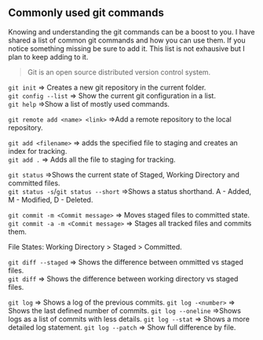 
## Commonly used git commands

Knowing and understanding the git commands can be a boost to you. I have shared a list of common git commands and how you can use them. If you notice something missing be sure to add it. This list is not exhausive but I plan to keep adding to it. 

> Git is an open source distributed version control system.

`git init` => Creates a new git repository in the current folder.   
`git config --list` => Show the current git configuration in a list.  
`git help` =>Show a list of mostly used commands.   

`git remote add <name> <link>` =>Add a remote repository to the local repository.

`git add <filename>` => adds the specified file to staging and creates an index for tracking.   
`git add .` => Adds all the file to staging for tracking.

`git status` =>Shows the current state of Staged, Working Directory and committed files.   
`git status -s`/`git status --short` =>Shows a status shorthand. A - Added, M - Modified, D - Deleted. 

`git commit -m <Commit message>` => Moves staged files to committed state.   
`git commit -a -m <Commit message>` => Stages all tracked files and commits them.    

File States: Working Directory > Staged > Committed.

`git diff --staged` => Shows the difference between ommitted vs staged files.   
`git diff` => Shows the difference between working directory vs staged files.    

`git log` => Shows a log of the previous commits.
`git log -<number>` => Shows the last defined number of commits.
`git log --oneline` =>Shows logs as a list of commits with less details.
`git log --stat` => Shows a more detailed log statement.
`git log --patch` => Show full difference by file. 
